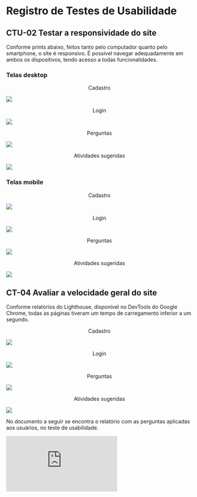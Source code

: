 # Registro de Testes de Usabilidade

## CTU-02 Testar a responsividade do site

Conforme prints abaixo, feitos tanto pelo computador quanto pelo smartphone, o site é responsivo.
É possível navegar adequadamente em ambos os dispositivos, tendo acesso a todas funcionalidades.

### Telas desktop

<div align="center">Cadastro</div>

![](img/testes/usabilidade/responsividade/cadastro.png)

<div align="center">Login</div>

![](img/testes/usabilidade/responsividade/login.png)

<div align="center">Perguntas</div>

![](img/testes/usabilidade/responsividade/perguntas.png)

<div align="center">Atividades sugeridas</div>

![](img/testes/usabilidade/responsividade/atividade_sugerida.png)

### Telas mobile

<div align="center">Cadastro</div>

![](img/testes/usabilidade/responsividade/cadastro_mobile.png)

<div align="center">Login</div>

![](img/testes/usabilidade/responsividade/login_mobile.png)

<div align="center">Perguntas</div>

![](img/testes/usabilidade/responsividade/perguntas_mobile.png)

<div align="center">Atividades sugeridas</div>

![](img/testes/usabilidade/responsividade/atividade_sugerida_mobile.png)

## CT-04 Avaliar a velocidade geral do site

Conforme relatórios do Lighthouse, disponível no DevTools do Google Chrome, todas as páginas tiveram um tempo de carregamento inferior a um segundo.

<div align="center">Cadastro</div>

![](img/testes/usabilidade/velocidade/performance-cadastro.png)

<div align="center">Login</div>

![](img/testes/usabilidade/velocidade/performance-login.png)

<div align="center">Perguntas</div>

![](img/testes/usabilidade/velocidade/performance-perguntas.png)

<div align="center">Atividades sugeridas</div>

![](img/testes/usabilidade/velocidade/performance-sugestao-atividade.png)

No documento a seguir se encontra o relatório com as perguntas aplicadas aos usuários, no teste de usabilidade.

![](https://github.com/ICEI-PUC-Minas-PMV-ADS/pmv-ads-2021-2-e2-proj-int-t4-carbonfree/blob/main/docs/pdf/Relatorio_teste_usabilidade.pdf)
